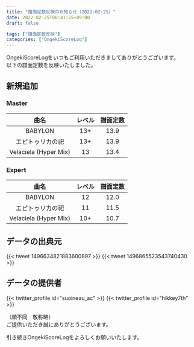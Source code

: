 ```yaml
---
title: "譜面定数反映のお知らせ（2022-02-25）"
date: 2022-02-25T00:41:55+09:00
draft: false

tags: ["譜面定数反映"]
categories: ["OngekiScoreLog"]
---
```


OngekiScoreLogをいつもご利用いただきましてありがとうございます。  
以下の譜面定数を反映いたしました。

<!--more-->

## 新規追加

### Master

| 曲名 | レベル | 譜面定数 |
|:-:|:-:|:-:|
| BABYLON | 13+ | 13.9 |
| エピトゥリカの祀 | 13+ | 13.9 |
| Velaciela (Hyper Mix) | 13 | 13.4 |

### Expert

| 曲名 | レベル | 譜面定数 |
|:-:|:-:|:-:|
| BABYLON | 12 | 12.0 |
| エピトゥリカの祀 | 11 | 11.5 |
| Velaciela (Hyper Mix) | 10+ | 10.7 |

## データの出典元

{{< tweet 1496634821883600897 >}}
{{< tweet 1496865523543740430 >}}

## データの提供者

{{< twitter_profile id="suoineau_ac" >}}
{{< twitter_profile id="hikkey7th" >}}

（順不同　敬称略）  
ご提供いただき誠にありがとうございます。

引き続きOngekiScoreLogをよろしくお願いいたします。
